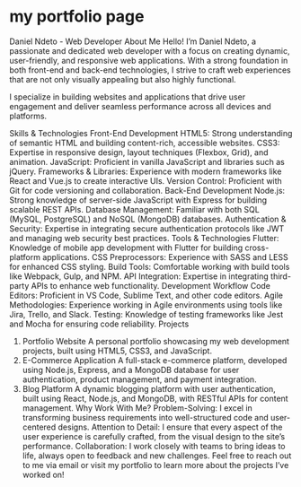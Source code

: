# my portfolio page

Daniel Ndeto - Web Developer
About Me
Hello! I’m Daniel Ndeto, a passionate and dedicated web developer with a focus on creating dynamic, user-friendly, and responsive web applications. With a strong foundation in both front-end and back-end technologies, I strive to craft web experiences that are not only visually appealing but also highly functional.

I specialize in building websites and applications that drive user engagement and deliver seamless performance across all devices and platforms.

Skills & Technologies
Front-End Development
HTML5: Strong understanding of semantic HTML and building content-rich, accessible websites.
CSS3: Expertise in responsive design, layout techniques (Flexbox, Grid), and animation.
JavaScript: Proficient in vanilla JavaScript and libraries such as jQuery.
Frameworks & Libraries: Experience with modern frameworks like React and Vue.js to create interactive UIs.
Version Control: Proficient with Git for code versioning and collaboration.
Back-End Development
Node.js: Strong knowledge of server-side JavaScript with Express for building scalable REST APIs.
Database Management: Familiar with both SQL (MySQL, PostgreSQL) and NoSQL (MongoDB) databases.
Authentication & Security: Expertise in integrating secure authentication protocols like JWT and managing web security best practices.
Tools & Technologies
Flutter: Knowledge of mobile app development with Flutter for building cross-platform applications.
CSS Preprocessors: Experience with SASS and LESS for enhanced CSS styling.
Build Tools: Comfortable working with build tools like Webpack, Gulp, and NPM.
API Integration: Expertise in integrating third-party APIs to enhance web functionality.
Development Workflow
Code Editors: Proficient in VS Code, Sublime Text, and other code editors.
Agile Methodologies: Experience working in Agile environments using tools like Jira, Trello, and Slack.
Testing: Knowledge of testing frameworks like Jest and Mocha for ensuring code reliability.
Projects

1. Portfolio Website
A personal portfolio showcasing my web development projects, built using HTML5, CSS3, and JavaScript.
2. E-Commerce Application
A full-stack e-commerce platform, developed using Node.js, Express, and a MongoDB database for user authentication, product management, and payment integration.
3. Blog Platform
A dynamic blogging platform with user authentication, built using React, Node.js, and MongoDB, with RESTful APIs for content management.
Why Work With Me?
Problem-Solving: I excel in transforming business requirements into well-structured code and user-centered designs.
Attention to Detail: I ensure that every aspect of the user experience is carefully crafted, from the visual design to the site’s performance.
Collaboration: I work closely with teams to bring ideas to life, always open to feedback and new challenges.
Feel free to reach out to me via email or visit my portfolio to learn more about the projects I’ve worked on!

